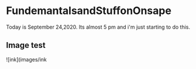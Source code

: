 # FundemantalsandStuffonOnsape
Today is September 24,2020. Its almost 5 pm and i'm just starting to do this.
## Image test

![ink](images/ink
